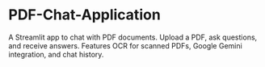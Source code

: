 # PDF-Chat-Application
A Streamlit app to chat with PDF documents. Upload a PDF, ask questions, and receive answers. Features OCR for scanned PDFs, Google Gemini integration, and chat history.
